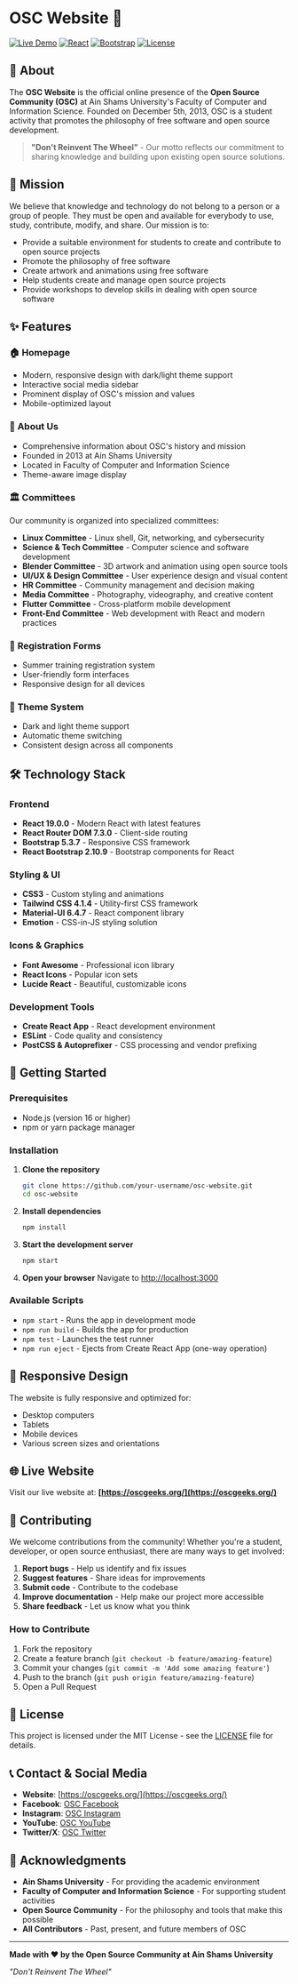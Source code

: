 # OSC Website 🌟

[![Live Demo](https://img.shields.io/badge/Live%20Demo-https://oscgeeks.org/-brightgreen)](https://oscgeeks.org/)
[![React](https://img.shields.io/badge/React-19.0.0-blue)](https://reactjs.org/)
[![Bootstrap](https://img.shields.io/badge/Bootstrap-5.3.7-purple)](https://getbootstrap.com/)
[![License](https://img.shields.io/badge/License-MIT-green.svg)](LICENSE)

## 📖 About

The **OSC Website** is the official online presence of the **Open Source Community (OSC)** at Ain Shams University's Faculty of Computer and Information Science. Founded on December 5th, 2013, OSC is a student activity that promotes the philosophy of free software and open source development.

> **"Don't Reinvent The Wheel"** - Our motto reflects our commitment to sharing knowledge and building upon existing open source solutions.

## 🎯 Mission

We believe that knowledge and technology do not belong to a person or a group of people. They must be open and available for everybody to use, study, contribute, modify, and share. Our mission is to:

- Provide a suitable environment for students to create and contribute to open source projects
- Promote the philosophy of free software
- Create artwork and animations using free software
- Help students create and manage open source projects
- Provide workshops to develop skills in dealing with open source software

## ✨ Features

### 🏠 **Homepage**
- Modern, responsive design with dark/light theme support
- Interactive social media sidebar
- Prominent display of OSC's mission and values
- Mobile-optimized layout

### 👥 **About Us**
- Comprehensive information about OSC's history and mission
- Founded in 2013 at Ain Shams University
- Located in Faculty of Computer and Information Science
- Theme-aware image display

### 🏛️ **Committees**
Our community is organized into specialized committees:

- **Linux Committee** - Linux shell, Git, networking, and cybersecurity
- **Science & Tech Committee** - Computer science and software development
- **Blender Committee** - 3D artwork and animation using open source tools
- **UI/UX & Design Committee** - User experience design and visual content
- **HR Committee** - Community management and decision making
- **Media Committee** - Photography, videography, and creative content
- **Flutter Committee** - Cross-platform mobile development
- **Front-End Committee** - Web development with React and modern practices

### 📝 **Registration Forms**
- Summer training registration system
- User-friendly form interfaces
- Responsive design for all devices

### 🎨 **Theme System**
- Dark and light theme support
- Automatic theme switching
- Consistent design across all components

## 🛠️ Technology Stack

### Frontend
- **React 19.0.0** - Modern React with latest features
- **React Router DOM 7.3.0** - Client-side routing
- **Bootstrap 5.3.7** - Responsive CSS framework
- **React Bootstrap 2.10.9** - Bootstrap components for React

### Styling & UI
- **CSS3** - Custom styling and animations
- **Tailwind CSS 4.1.4** - Utility-first CSS framework
- **Material-UI 6.4.7** - React component library
- **Emotion** - CSS-in-JS styling solution

### Icons & Graphics
- **Font Awesome** - Professional icon library
- **React Icons** - Popular icon sets
- **Lucide React** - Beautiful, customizable icons

### Development Tools
- **Create React App** - React development environment
- **ESLint** - Code quality and consistency
- **PostCSS & Autoprefixer** - CSS processing and vendor prefixing

## 🚀 Getting Started

### Prerequisites
- Node.js (version 16 or higher)
- npm or yarn package manager

### Installation

1. **Clone the repository**
   ```bash
   git clone https://github.com/your-username/osc-website.git
   cd osc-website
   ```

2. **Install dependencies**
   ```bash
   npm install
   ```

3. **Start the development server**
   ```bash
   npm start
   ```

4. **Open your browser**
   Navigate to [http://localhost:3000](http://localhost:3000)

### Available Scripts

- `npm start` - Runs the app in development mode
- `npm run build` - Builds the app for production
- `npm test` - Launches the test runner
- `npm run eject` - Ejects from Create React App (one-way operation)

## 📱 Responsive Design

The website is fully responsive and optimized for:
- Desktop computers
- Tablets
- Mobile devices
- Various screen sizes and orientations

## 🌐 Live Website

Visit our live website at: **[https://oscgeeks.org/](https://oscgeeks.org/)**

## 🤝 Contributing

We welcome contributions from the community! Whether you're a student, developer, or open source enthusiast, there are many ways to get involved:

1. **Report bugs** - Help us identify and fix issues
2. **Suggest features** - Share ideas for improvements
3. **Submit code** - Contribute to the codebase
4. **Improve documentation** - Help make our project more accessible
5. **Share feedback** - Let us know what you think

### How to Contribute

1. Fork the repository
2. Create a feature branch (`git checkout -b feature/amazing-feature`)
3. Commit your changes (`git commit -m 'Add some amazing feature'`)
4. Push to the branch (`git push origin feature/amazing-feature`)
5. Open a Pull Request

## 📄 License

This project is licensed under the MIT License - see the [LICENSE](LICENSE) file for details.

## 📞 Contact & Social Media

- **Website**: [https://oscgeeks.org/](https://oscgeeks.org/)
- **Facebook**: [OSC Facebook](https://bit.ly/3nz3xVL)
- **Instagram**: [OSC Instagram](https://bit.ly/37zl9eE)
- **YouTube**: [OSC YouTube](https://bit.ly/3p7RNK1)
- **Twitter/X**: [OSC Twitter](https://bit.ly/3reqLT1)

## 🙏 Acknowledgments

- **Ain Shams University** - For providing the academic environment
- **Faculty of Computer and Information Science** - For supporting student activities
- **Open Source Community** - For the philosophy and tools that make this possible
- **All Contributors** - Past, present, and future members of OSC

---

**Made with ❤️ by the Open Source Community at Ain Shams University**

*"Don't Reinvent The Wheel"*
